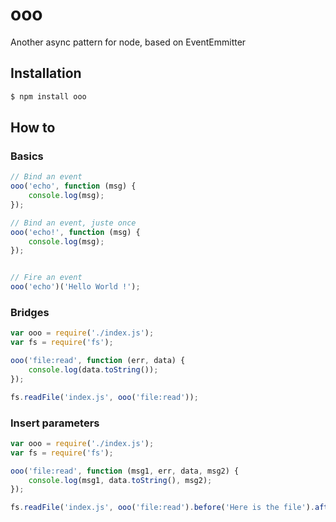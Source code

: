 # ooo

  Another async pattern for node, based on EventEmmitter

## Installation

```bash
$ npm install ooo
```

## How to

### Basics

```js
// Bind an event
ooo('echo', function (msg) {
    console.log(msg);    
});

// Bind an event, juste once
ooo('echo!', function (msg) {
    console.log(msg);    
});


// Fire an event
ooo('echo')('Hello World !');
```

### Bridges

```js
var ooo = require('./index.js');
var fs = require('fs');

ooo('file:read', function (err, data) {
    console.log(data.toString());
});

fs.readFile('index.js', ooo('file:read'));
```

### Insert parameters

```js
var ooo = require('./index.js');
var fs = require('fs');

ooo('file:read', function (msg1, err, data, msg2) {
    console.log(msg1, data.toString(), msg2);
});

fs.readFile('index.js', ooo('file:read').before('Here is the file').after('Good bye !'));
```
